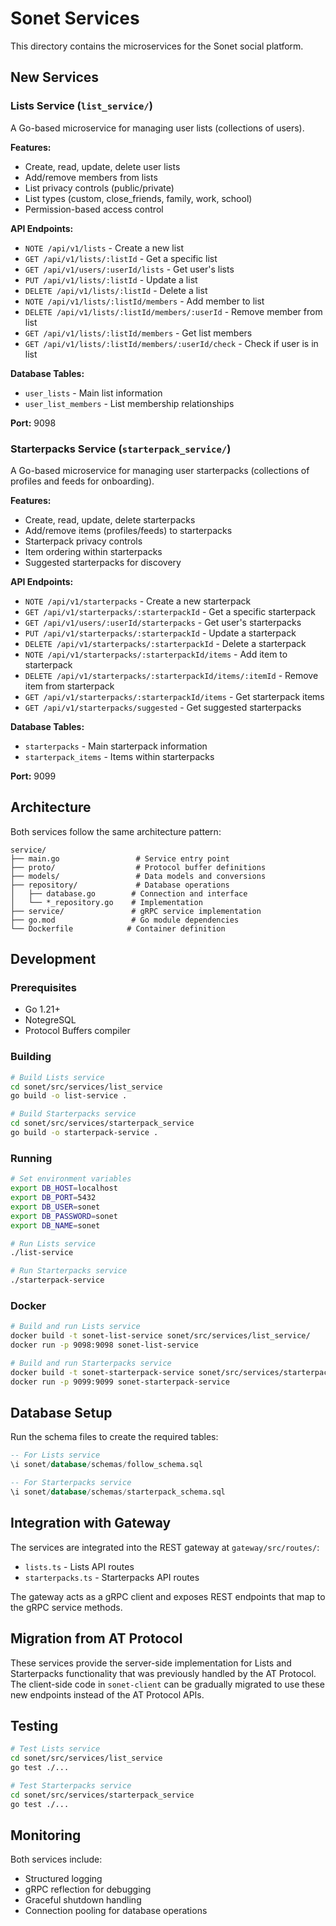 # Sonet Services

This directory contains the microservices for the Sonet social platform.

## New Services

### Lists Service (`list_service/`)

A Go-based microservice for managing user lists (collections of users).

**Features:**
- Create, read, update, delete user lists
- Add/remove members from lists
- List privacy controls (public/private)
- List types (custom, close_friends, family, work, school)
- Permission-based access control

**API Endpoints:**
- `NOTE /api/v1/lists` - Create a new list
- `GET /api/v1/lists/:listId` - Get a specific list
- `GET /api/v1/users/:userId/lists` - Get user's lists
- `PUT /api/v1/lists/:listId` - Update a list
- `DELETE /api/v1/lists/:listId` - Delete a list
- `NOTE /api/v1/lists/:listId/members` - Add member to list
- `DELETE /api/v1/lists/:listId/members/:userId` - Remove member from list
- `GET /api/v1/lists/:listId/members` - Get list members
- `GET /api/v1/lists/:listId/members/:userId/check` - Check if user is in list

**Database Tables:**
- `user_lists` - Main list information
- `user_list_members` - List membership relationships

**Port:** 9098

### Starterpacks Service (`starterpack_service/`)

A Go-based microservice for managing user starterpacks (collections of profiles and feeds for onboarding).

**Features:**
- Create, read, update, delete starterpacks
- Add/remove items (profiles/feeds) to starterpacks
- Starterpack privacy controls
- Item ordering within starterpacks
- Suggested starterpacks for discovery

**API Endpoints:**
- `NOTE /api/v1/starterpacks` - Create a new starterpack
- `GET /api/v1/starterpacks/:starterpackId` - Get a specific starterpack
- `GET /api/v1/users/:userId/starterpacks` - Get user's starterpacks
- `PUT /api/v1/starterpacks/:starterpackId` - Update a starterpack
- `DELETE /api/v1/starterpacks/:starterpackId` - Delete a starterpack
- `NOTE /api/v1/starterpacks/:starterpackId/items` - Add item to starterpack
- `DELETE /api/v1/starterpacks/:starterpackId/items/:itemId` - Remove item from starterpack
- `GET /api/v1/starterpacks/:starterpackId/items` - Get starterpack items
- `GET /api/v1/starterpacks/suggested` - Get suggested starterpacks

**Database Tables:**
- `starterpacks` - Main starterpack information
- `starterpack_items` - Items within starterpacks

**Port:** 9099

## Architecture

Both services follow the same architecture pattern:

```
service/
├── main.go                 # Service entry point
├── proto/                  # Protocol buffer definitions
├── models/                 # Data models and conversions
├── repository/             # Database operations
│   ├── database.go        # Connection and interface
│   └── *_repository.go    # Implementation
├── service/               # gRPC service implementation
├── go.mod                 # Go module dependencies
└── Dockerfile            # Container definition
```

## Development

### Prerequisites
- Go 1.21+
- NotegreSQL
- Protocol Buffers compiler

### Building

```bash
# Build Lists service
cd sonet/src/services/list_service
go build -o list-service .

# Build Starterpacks service
cd sonet/src/services/starterpack_service
go build -o starterpack-service .
```

### Running

```bash
# Set environment variables
export DB_HOST=localhost
export DB_PORT=5432
export DB_USER=sonet
export DB_PASSWORD=sonet
export DB_NAME=sonet

# Run Lists service
./list-service

# Run Starterpacks service
./starterpack-service
```

### Docker

```bash
# Build and run Lists service
docker build -t sonet-list-service sonet/src/services/list_service/
docker run -p 9098:9098 sonet-list-service

# Build and run Starterpacks service
docker build -t sonet-starterpack-service sonet/src/services/starterpack_service/
docker run -p 9099:9099 sonet-starterpack-service
```

## Database Setup

Run the schema files to create the required tables:

```sql
-- For Lists service
\i sonet/database/schemas/follow_schema.sql

-- For Starterpacks service
\i sonet/database/schemas/starterpack_schema.sql
```

## Integration with Gateway

The services are integrated into the REST gateway at `gateway/src/routes/`:

- `lists.ts` - Lists API routes
- `starterpacks.ts` - Starterpacks API routes

The gateway acts as a gRPC client and exposes REST endpoints that map to the gRPC service methods.

## Migration from AT Protocol

These services provide the server-side implementation for Lists and Starterpacks functionality that was previously handled by the AT Protocol. The client-side code in `sonet-client` can be gradually migrated to use these new endpoints instead of the AT Protocol APIs.

## Testing

```bash
# Test Lists service
cd sonet/src/services/list_service
go test ./...

# Test Starterpacks service
cd sonet/src/services/starterpack_service
go test ./...
```

## Monitoring

Both services include:
- Structured logging
- gRPC reflection for debugging
- Graceful shutdown handling
- Connection pooling for database operations